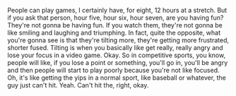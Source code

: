  People can play games, I certainly have, for eight, 12 hours at a stretch. But if you ask that person, hour five, hour six, hour seven, are you having fun? They're not gonna be having fun. If you watch them, they're not gonna be like smiling and laughing and triumphing. In fact, quite the opposite, what you're gonna see is that they're tilting more, they're getting more frustrated, shorter fused. Tilting is when you basically like get really, really angry and lose your focus in a video game. Okay. So in competitive sports, you know, people will like, if you lose a point or something, you'll go in, you'll be angry and then people will start to play poorly because you're not like focused. Oh, it's like getting the yips in a normal sport, like baseball or whatever, the guy just can't hit. Yeah. Can't hit the, right, okay.